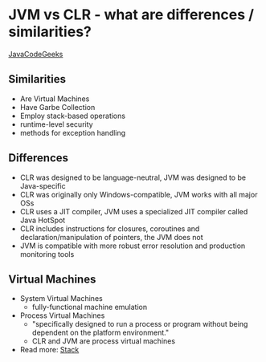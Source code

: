 # JVM vs CLR - what are differences / similarities?  
[JavaCodeGeeks](https://www.javacodegeeks.com/2018/02/clr-vs-jvm-battle-net-java-extends-vm-level.html)  
## Similarities
* Are Virtual Machines
* Have Garbe Collection
* Employ stack-based operations
* runtime-level security
* methods for exception handling
## Differences
* CLR was designed to be language-neutral, JVM was designed to be Java-specific
* CLR was originally only Windows-compatible, JVM works with all major OSs
* CLR uses a JIT compiler, JVM uses a specialized JIT compiler called Java HotSpot
* CLR includes instructions for closures, coroutines and declaration/manipulation of pointers, the JVM does not
* JVM is compatible with more robust error resolution and production monitoring tools
## Virtual Machines
* System Virtual Machines
	* fully-functional machine emulation
* Process Virtual Machines
	* "specifically designed to run a process or program without being dependent on the platform environment."
	* CLR and JVM are process virtual machines
* Read more: [Stack](https://stackoverflow.com/a/480362/6708274)  